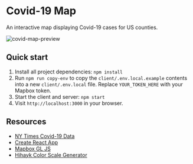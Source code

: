 # Covid-19 Map

An interactive map displaying Covid-19 cases for US counties.

![covid-map-preview](https://user-images.githubusercontent.com/11357045/78850741-c6927e00-79cc-11ea-9702-efcb1b9bb603.gif)

## Quick start

1. Install all project dependencies: `npm install`
1. Run `npm run copy-env` to copy the `client/.env.local.example` contents into a new `client/.env.local` file. Replace `YOUR_TOKEN_HERE` with your Mapbox token.
1. Start the client and server: `npm start`
1. Visit `http://localhost:3000` in your browser.

## Resources
- [NY Times Covid-19 Data](https://github.com/nytimes/covid-19-data)
- [Create React App](https://github.com/facebook/create-react-app)
- [Mapbox GL JS](https://docs.mapbox.com/mapbox-gl-js/)
- [Hihayk Color Scale Generator](https://hihayk.github.io/scale/)